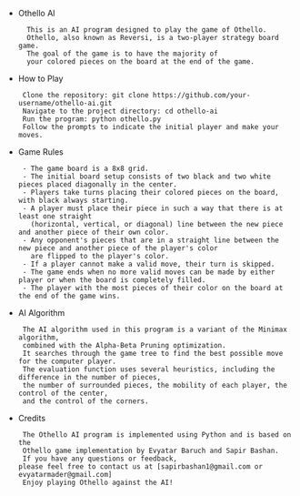 * Othello AI

        This is an AI program designed to play the game of Othello. 
        Othello, also known as Reversi, is a two-player strategy board game. 
        The goal of the game is to have the majority of 
        your colored pieces on the board at the end of the game.

* How to Play

       Clone the repository: git clone https://github.com/your-username/othello-ai.git
       Navigate to the project directory: cd othello-ai
       Run the program: python othello.py
       Follow the prompts to indicate the initial player and make your moves.
* Game Rules 
  
       - The game board is a 8x8 grid.
       - The initial board setup consists of two black and two white pieces placed diagonally in the center.
       - Players take turns placing their colored pieces on the board, with black always starting.
       - A player must place their piece in such a way that there is at least one straight 
         (horizontal, vertical, or diagonal) line between the new piece and another piece of their own color.
       - Any opponent's pieces that are in a straight line between the new piece and another piece of the player's color 
         are flipped to the player's color.
       - If a player cannot make a valid move, their turn is skipped.
       - The game ends when no more valid moves can be made by either player or when the board is completely filled.
       - The player with the most pieces of their color on the board at the end of the game wins.

* AI Algorithm

       The AI algorithm used in this program is a variant of the Minimax algorithm, 
       combined with the Alpha-Beta Pruning optimization.
       It searches through the game tree to find the best possible move for the computer player. 
       The evaluation function uses several heuristics, including the difference in the number of pieces, 
       the number of surrounded pieces, the mobility of each player, the control of the center, 
       and the control of the corners.

* Credits

       The Othello AI program is implemented using Python and is based on the 
       Othello game implementation by Evyatar Baruch and Sapir Bashan.
       If you have any questions or feedback, 
      please feel free to contact us at [sapirbashan1@gmail.com or evyatarmader@gmail.com]
       Enjoy playing Othello against the AI!

